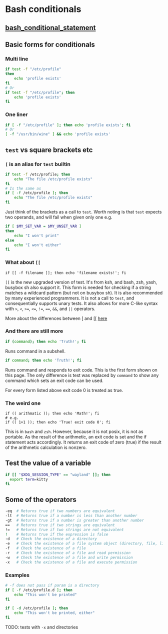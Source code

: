 # Bash conditionals

## [bash_conditional_statement](https://linuxhint.com/bash_conditional_statement/)

## Basic forms for conditionals

### Multi line
``` bash
if test -f "/etc/profile"
then
    echo 'profile exists'
fi
# Or
if test -f "/etc/profile"; then
    echo 'profile exists'
fi
```

### One liner
``` bash
if [ -f "/etc/profile" ]; then echo 'profile exists'; fi
# Or
[ -f "/usr/bin/wine" ] && echo 'profile exists'
```

## `test` vs square brackets etc
### `[` is an alias for `test` builtin
``` bash
if test -f /etc/profile; then
    echo "The file /etc/profile exists"
fi
# Is the same as
if [ -f /etc/profile ]; then
    echo "The file /etc/profile exists"
fi
```
Just think of the brackets as a call to `test`. Worth noting is
that `test` expects two operands, and will fail when given only
one e.g.
``` sh
if [ $MY_SET_VAR = $MY_UNSET_VAR ]
then
    echo "I won't print"
else
    echo "I won't either"
fi
```

### What about `[[`
``` ksh
if [[ -f filename ]]; then echo 'filename exists!'; fi
```
`[[` is the new upgraded version of test. It's from ksh, and
bash, zsh, yash, busybox sh also support it. This form is needed
for checking if a string matches a wildcard pattern (but not
on busybox sh). It is also recommended by many experienced
programmers. It is not a call to `test`, and consequentially
supports unary tests. It also allows for more C-like syntax with
`>`, `<`, `>=`, `<=`, `!=`, `==`, `&&`, and `||` operators.

More about the differences between \[ and \[\[ [here](https://unix.stackexchange.com/questions/32210/why-does-parameter-expansion-with-spaces-without-quotes-work-inside-double-brack)

### And there are still more
``` bash
if (command); then echo 'Truth!'; fi
```
Runs command in a subshell.

``` bash
if command; then echo 'Truth!'; fi
```
Runs command and responds to exit code. This is the first form
shown on this page. The only difference is test was replaced by
`command` to show any command which sets an exit code can be used.

For every form listed above exit code 0 is treated as true.

### The weird one
``` ksh
if (( arithmatic )); then echo 'Math!'; fi
# e.g.
if (( 1+1 )); then echo 'True! exit code 0'; fi
```
This is in `bash` and `zsh`. However, because it is not posix, it
is not as portable. As the result of the arithmetic, an exit code
is set and the if statement acts accordingly. It returns an exit
code of zero (true) if the result of the arithmetic calculation is
nonzero.



## Test the value of a variable
``` bash
if [[ "$XDG_SESSION_TYPE" == "wayland" ]]; then
  export term=kitty
fi
```


## Some of the operators
``` bash
-eq	 # Returns true if two numbers are equivalent
-lt	 # Returns true if a number is less than another number
-gt	 # Returns true if a number is greater than another number
==	 # Returns true if two strings are equivalent
!=	 # Returns true if two strings are not equivalent
!	 # Returns true if the expression is false
-d	 # Check the existence of a directory
-e	 # Check the existence of a file system object (directory, file, link, etc).
-f   # Check the existence of a file
-r	 # Check the existence of a file and read permission
-w	 # Check the existence of a file and write permission
-x	 # Check the existence of a file and execute permission
```

### Examples
``` bash
# -f does not pass if param is a directory
if [ -f /etc/profile.d ]; then
    echo "This won't be printed"
fi

if [ -d /etc/profile ]; then
    echo "This won't be printed, either"
fi
```
TODO: tests with `-x` and directories
